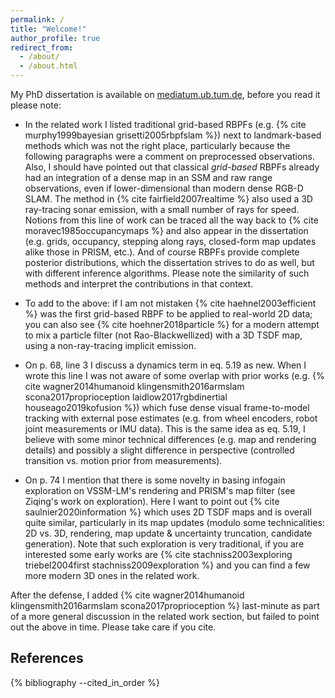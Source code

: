 ```yaml
---
permalink: /
title: "Welcome!"
author_profile: true
redirect_from: 
  - /about/
  - /about.html
---
```


My PhD dissertation is available on [mediatum.ub.tum.de](https://mediatum.ub.tum.de/doc/1720613/1720613.pdf), before you read it please note:

- In the related work I listed traditional grid-based RBPFs (e.g. {% cite murphy1999bayesian grisetti2005rbpfslam %}) next to landmark-based methods which was not the right place, particularly because the following paragraphs were a comment on preprocessed observations.
Also, I should have pointed out that classical *grid-based* RBPFs already had an integration of a dense map in an SSM and raw range observations, even if lower-dimensional than modern dense RGB-D SLAM.
The method in {% cite fairfield2007realtime %} also used a 3D ray-tracing sonar emission, with a small number of rays for speed.
Notions from this line of work can be traced all the way back to {% cite moravec1985occupancymaps %} and also appear in the dissertation (e.g. grids, occupancy, stepping along rays, closed-form map updates alike those in PRISM, etc.).
And of course RBPFs provide complete posterior distributions, which the dissertation strives to do as well, but with different inference algorithms.
Please note the similarity of such methods and interpret the contributions in that context.

- To add to the above: if I am not mistaken {% cite haehnel2003efficient %} was the first grid-based RBPF to be applied to real-world 2D data; you can also see {% cite hoehner2018particle %} for a modern attempt to mix a particle filter (not Rao-Blackwellized) with a 3D TSDF map, using a non-ray-tracing implicit emission.

- On p. 68, line 3 I discuss a dynamics term in eq. 5.19 as new.
When I wrote this line I was not aware of some overlap with prior works (e.g. {% cite wagner2014humanoid klingensmith2016armslam scona2017proprioception laidlow2017rgbdinertial houseago2019kofusion %}) which fuse dense visual frame-to-model tracking with external pose estimates (e.g. from wheel encoders, robot joint measurements or IMU data).
This is the same idea as eq. 5.19, I believe with some minor technical differences (e.g. map and rendering details) and possibly a slight difference in perspective (controlled transition vs. motion prior from measurements).

- On p. 74 I mention that there is some novelty in basing infogain exploration on VSSM-LM's rendering and PRISM's map filter (see Ziqing's work on exploration).
Here I want to point out {% cite saulnier2020information %} which uses 2D TSDF maps and is overall quite similar, particularly in its map updates (modulo some technicalities: 2D vs. 3D, rendering, map update & uncertainty truncation, candidate generation).
Note that such exploration is very traditional, if you are interested some early works are {% cite stachniss2003exploring triebel2004first stachniss2009exploration %} and you can find a few more modern 3D ones in the related work.

After the defense, I added {% cite wagner2014humanoid klingensmith2016armslam scona2017proprioception %} last-minute as part of a more general discussion in the related work section, but failed to point out the above in time.
Please take care if you cite.

## References
{% bibliography --cited_in_order %}

